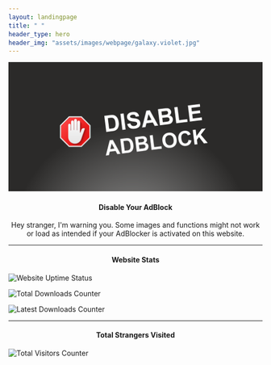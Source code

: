 ```yaml
---
layout: landingpage
title: " "
header_type: hero
header_img: "assets/images/webpage/galaxy.violet.jpg"
---
```


![Disable AdBlock](assets/images/webpage/disable.adblock.png)

<h4> <p align="center"> Disable Your AdBlock </p> </h4>
<p align="center">
Hey stranger, I'm warning you. Some images and functions might not work or load as intended if your AdBlocker is activated on this website.
</p>

---

<h4> <p align="center"> Website Stats </p> </h4>

![Website Uptime Status](https://rb.gy/hsmjxp)

![Total Downloads Counter](https://rb.gy/fuq958)

![Latest Downloads Counter](https://rb.gy/yqsa1y)

---

<h4> <p align="center"> Total Strangers Visited </p> </h4>

![Total Visitors Counter](https://rb.gy/fex4mx)
